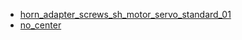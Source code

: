 * [horn_adapter_screws_sh_motor_servo_standard_01](horn_adapter_screws_sh_motor_servo_standard_01)
* [no_center](no_center)
